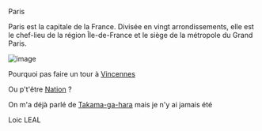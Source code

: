 Paris

Paris est la capitale de la France. 
Divisée en vingt arrondissements, elle est le chef-lieu de la région Île-de-France et le siège de la métropole du Grand Paris.

![image](https://cdn.sortiraparis.com/images/80/83517/753564-visuel-paris-tour-eiffel-rue.jpg)


Pourquoi pas faire un tour à [Vincennes](https://github.com/Doothrat/TP2-Labyrinthe/blob/main/vincennes.md)

Ou p't'être [Nation](https://github.com/Doothrat/TP2-Labyrinthe/blob/main/nation.md) ?

On m'a déjà parlé de [Takama-ga-hara](https://github.com/Doothrat/TP2-Labyrinthe/blob/main/takama-ga-hara.md) mais je n'y ai jamais été


Loic LEAL

